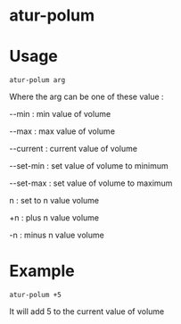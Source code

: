 # atur-polum

# Usage

```atur-polum arg```

Where the arg can be one of these value :


--min     : min value of volume

--max     : max value of volume

--current : current value of volume

--set-min : set value of volume to minimum

--set-max : set value of volume to maximum

n         : set to n value volume

+n        : plus n value volume

-n        : minus n value volume


# Example

```atur-polum +5```

It will add 5 to the current value of volume

